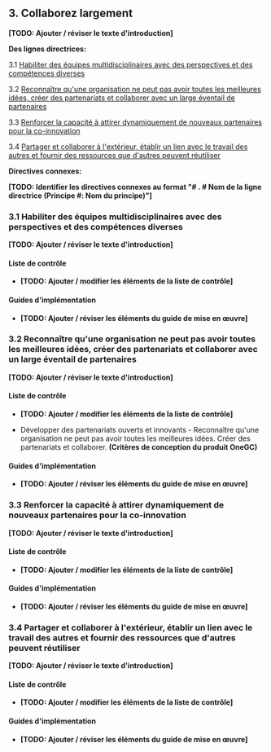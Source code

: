 ## 3. Collaborez largement

**\[TODO: Ajouter / réviser le texte d'introduction\]**

**Des lignes directrices:**

3.1 [Habiliter des équipes multidisciplinaires avec des perspectives et des compétences diverses](#user-content-31habiliter-des-équipes-multidisciplinaires-avec-des-perspectives-et-des-compétences-diverses)

3.2 [Reconnaître qu'une organisation ne peut pas avoir toutes les meilleures idées, créer des partenariats et collaborer avec un large éventail de partenaires](#user-content-32reconnaître-quune-organisation-ne-peut-pas-avoir-toutes-les-meilleures-idées-créer-des-partenariats-et-collaborer-avec-un-large-éventail-de-partenaires)

3.3 [Renforcer la capacité à attirer dynamiquement de nouveaux partenaires pour la co-innovation](#user-content-33renforcer-la-capacité-à-attirer-dynamiquement-de-nouveaux-partenaires-pour-la-co-innovation)

3.4 [Partager et collaborer à l'extérieur, établir un lien avec le travail des autres et fournir des ressources que d'autres peuvent réutiliser](#user-content-34partager-et-collaborer-à-lextérieur-établir-un-lien-avec-le-travail-des-autres-et-fournir-des-ressources-que-dautres-peuvent-réutiliser)

**Directives connexes:**

**\[TODO: Identifier les directives connexes au format \"\# . \# Nom de la ligne directrice (Principe \#: Nom du principe)\"\]**



### 3.1     Habiliter des équipes multidisciplinaires avec des perspectives et des compétences diverses

**\[TODO: Ajouter / réviser le texte d'introduction\]**

#### Liste de contrôle

- **\[TODO: Ajouter / modifier les éléments de la liste de contrôle\]**

#### Guides d'implémentation

- **\[TODO: Ajouter / réviser les éléments du guide de mise en
    œuvre\]**



### 3.2     Reconnaître qu'une organisation ne peut pas avoir toutes les meilleures idées, créer des partenariats et collaborer avec un large éventail de partenaires

**\[TODO: Ajouter / réviser le texte d'introduction\]**

#### Liste de contrôle

- **\[TODO: Ajouter / modifier les éléments de la liste de contrôle\]**

- Développer des partenariats ouverts et innovants - Reconnaître qu'une organisation ne peut pas avoir toutes les meilleures idées. Créer des partenariats et collaborer. **(Critères de conception du produit OneGC)**

#### Guides d'implémentation

- **\[TODO: Ajouter / réviser les éléments du guide de mise en
    œuvre\]**



### 3.3     Renforcer la capacité à attirer dynamiquement de nouveaux partenaires pour la co-innovation

**\[TODO: Ajouter / réviser le texte d'introduction\]**

#### Liste de contrôle

- **\[TODO: Ajouter / modifier les éléments de la liste de contrôle\]**

#### Guides d'implémentation

- **\[TODO: Ajouter / réviser les éléments du guide de mise en
    œuvre\]**



### 3.4     Partager et collaborer à l'extérieur, établir un lien avec le travail des autres et fournir des ressources que d'autres peuvent réutiliser

**\[TODO: Ajouter / réviser le texte d'introduction\]**

#### Liste de contrôle

- **\[TODO: Ajouter / modifier les éléments de la liste de contrôle\]**

#### Guides d'implémentation

- **\[TODO: Ajouter / réviser les éléments du guide de mise en
    œuvre\]**
